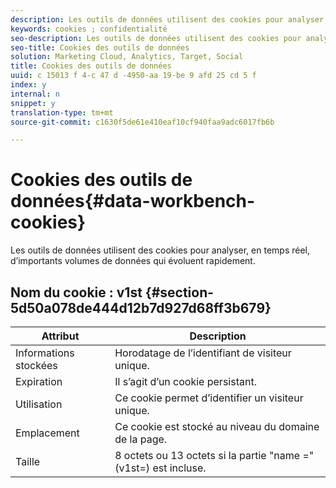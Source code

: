 ```yaml
---
description: Les outils de données utilisent des cookies pour analyser, en temps réel, d’importants volumes de données qui évoluent rapidement.
keywords: cookies ; confidentialité
seo-description: Les outils de données utilisent des cookies pour analyser, en temps réel, d’importants volumes de données qui évoluent rapidement.
seo-title: Cookies des outils de données
solution: Marketing Cloud, Analytics, Target, Social
title: Cookies des outils de données
uuid: c 15013 f 4-c 47 d -4950-aa 19-be 9 afd 25 cd 5 f
index: y
internal: n
snippet: y
translation-type: tm+mt
source-git-commit: c1630f5de61e410eaf10cf940faa9adc6017fb6b

---
```



# Cookies des outils de données{#data-workbench-cookies}

Les outils de données utilisent des cookies pour analyser, en temps réel, d’importants volumes de données qui évoluent rapidement.

## Nom du cookie : v1st {#section-5d50a078de444d12b7d927d68ff3b679}

| Attribut | Description |
|---|---|
| Informations stockées | Horodatage de l’identifiant de visiteur unique. |
| Expiration | Il s’agit d’un cookie persistant. |
| Utilisation | Ce cookie permet d’identifier un visiteur unique. |
| Emplacement | Ce cookie est stocké au niveau du domaine de la page. |
| Taille | 8 octets ou 13 octets si la partie "name =" (v1st=) est incluse. |

